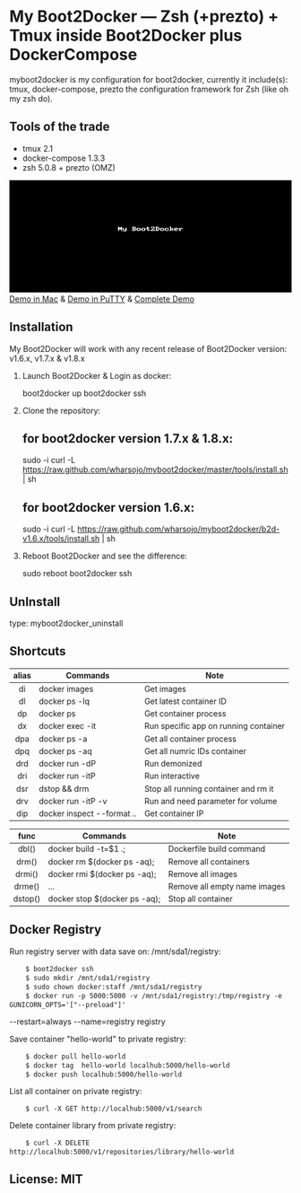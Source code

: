 My Boot2Docker — Zsh (+prezto) + Tmux inside Boot2Docker plus DockerCompose
===========================================================================

myboot2docker is my configuration for boot2docker, currently it include(s): 
tmux, docker-compose, prezto the configuration framework for Zsh (like oh my zsh do).

Tools of the trade
------------------

  - tmux 2.1
  - docker-compose 1.3.3
  - zsh 5.0.8 + prezto (OMZ)


![alt text](https://raw.githubusercontent.com/wharsojo/assets/master/myboot2docker/myboot2docker.gif "My Boot2Docker Demo")
<a href="https://raw.githubusercontent.com/wharsojo/assets/master/myboot2docker/myboot2docker.gif" target="_blank">Demo in Mac</a> & 
<a href="https://raw.githubusercontent.com/wharsojo/assets/master/myboot2docker/myboot2docker-win.gif" target="_blank">Demo in PuTTY</a> &
<a href="https://github.com/wharsojo/assets/blob/master/myboot2docker/myboot2docker-win-complete.gif?raw=true" target="_blank">Complete Demo</a>

Installation
------------

My Boot2Docker will work with any recent release of Boot2Docker version:  v1.6.x, v1.7.x & v1.8.x 

  1. Launch Boot2Docker & Login as docker:

        boot2docker up
        boot2docker ssh

  2. Clone the repository:

        for boot2docker version 1.7.x & 1.8.x:
        --------------------------------------
        sudo -i
        curl -L https://raw.github.com/wharsojo/myboot2docker/master/tools/install.sh | sh

        for boot2docker version 1.6.x: 
        ------------------------------
        sudo -i
        curl -L https://raw.github.com/wharsojo/myboot2docker/b2d-v1.6.x/tools/install.sh | sh

  3. Reboot Boot2Docker and see the difference:

        sudo reboot
        boot2docker ssh

UnInstall
---------

  type: myboot2docker_uninstall

Shortcuts
---------

| alias | Commands                   |  Note                                 |
|:-----:|----------------------------|---------------------------------------|
|  di   | docker images              | Get images                            |
|  dl   | docker ps -lq              | Get latest container ID               |
|  dp   | docker ps                  | Get container process                 |
|  dx   | docker exec -it            | Run specific app on running container |
|  dpa  | docker ps -a               | Get all container process             | 
|  dpq  | docker ps -aq              | Get all numric IDs container          |
|  drd  | docker run -dP             | Run demonized                         | 
|  dri  | docker run -itP            | Run interactive                       |
|  dsr  | dstop && drm               | Stop all running container and rm it  | 
|  drv  | docker run -itP -v         | Run and need parameter for volume     |
|  dip  | docker inspect --format .. | Get container IP                      |

| func   | Commands                       |  Note                            |
|:------:|--------------------------------|----------------------------------|
| dbl()  | docker build -t=$1 .;          | Dockerfile build command         |
| drm()  | docker rm $(docker ps  -aq);   | Remove all containers            |
| drmi() | docker rmi $(docker ps  -aq);  | Remove all images                |
| drme() | ...                            | Remove all empty name images     |
| dstop()| docker stop $(docker ps  -aq); | Stop all container               | 

Docker Registry
---------------

Run registry server with data save on: /mnt/sda1/registry:

        $ boot2docker ssh
        $ sudo mkdir /mnt/sda1/registry
        $ sudo chown docker:staff /mnt/sda1/registry
        $ docker run -p 5000:5000 -v /mnt/sda1/registry:/tmp/registry -e GUNICORN_OPTS='["--preload"]'
 --restart=always --name=registry registry

Save container "hello-world" to private registry:

        $ docker pull hello-world
        $ docker tag  hello-world localhub:5000/hello-world
        $ docker push localhub:5000/hello-world

List all container on private registry:

        $ curl -X GET http://localhub:5000/v1/search

Delete container library from private registry:

        $ curl -X DELETE http://localhub:5000/v1/repositories/library/hello-world        

License: MIT
------------
